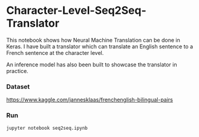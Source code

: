 # Character-Level-Seq2Seq-Translator

This notebook shows how Neural Machine Translation can be done in Keras. I have built a translator which can translate an English sentence to a French sentence at the character level.

An inference model has also been built to showcase the translator in practice.

### Dataset
https://www.kaggle.com/jannesklaas/frenchenglish-bilingual-pairs

### Run
```bash
jupyter notebook seq2seq.ipynb
```

